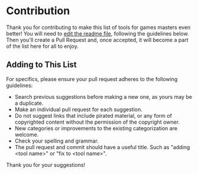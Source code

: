 # Contribution

Thank you for contributing to make this list of tools for games masters even better! You will need to [edit the readme file][readme-edit-link], following the guidelines below. Then you'll create a Pull Request and, once accepted, it will become a part of the list here for all to enjoy.

## Adding to This List

For specifics, please ensure your pull request adheres to the following guidelines:

- Search previous suggestions before making a new one, as yours may be a duplicate.
- Make an individual pull request for each suggestion.
- Do not suggest links that include pirated material, or any form of copyrighted content without the permission of the copyright owner.
- New categories or improvements to the existing categorization are welcome.
- Check your spelling and grammar.
- The pull request and commit should have a useful title. Such as "adding &lt;tool name&gt;" or "fix to &lt;tool name&gt;".

Thank you for your suggestions!

[readme-edit-link]: https://github.com/codeatron5000/awesome-games-master/edit/master/readme.md
